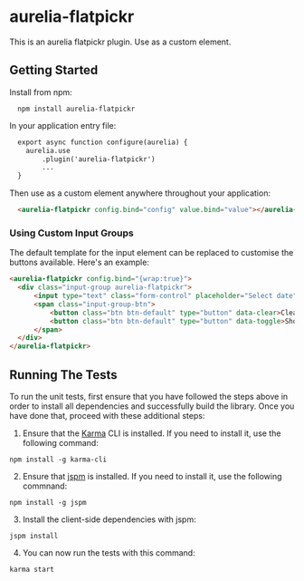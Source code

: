 # aurelia-flatpickr

This is an aurelia flatpickr plugin. Use as a custom element.

## Getting Started

Install from npm:

```shell
  npm install aurelia-flatpickr
  ```
In your application entry file:
```html
  export async function configure(aurelia) {
    aurelia.use
        .plugin('aurelia-flatpickr')
        ...
  }
  ```

Then use as a custom element anywhere throughout your application:
```html
  <aurelia-flatpickr config.bind="config" value.bind="value"></aurelia-flatpickr>
  ```
### Using Custom Input Groups
The default template for the input element can be replaced to customise the buttons available. Here's an example:

```html
<aurelia-flatpickr config.bind="{wrap:true}">
  <div class="input-group aurelia-flatpickr">
      <input type="text" class="form-control" placeholder="Select date" data-input>
      <span class="input-group-btn">
          <button class="btn btn-default" type="button" data-clear>Clear</button>
          <button class="btn btn-default" type="button" data-toggle>Show</button>
      </span>
  </div>
</aurelia-flatpickr>
   ```
## Running The Tests

To run the unit tests, first ensure that you have followed the steps above in order to install all dependencies and successfully build the library. Once you have done that, proceed with these additional steps:

1. Ensure that the [Karma](http://karma-runner.github.io/) CLI is installed. If you need to install it, use the following command:

  ```shell
  npm install -g karma-cli
  ```
2. Ensure that [jspm](http://jspm.io/) is installed. If you need to install it, use the following commnand:

  ```shell
  npm install -g jspm
  ```
3. Install the client-side dependencies with jspm:

  ```shell
  jspm install
  ```

4. You can now run the tests with this command:

  ```shell
  karma start
  ```
